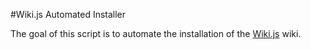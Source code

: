 #Wiki.js Automated Installer

The goal of this script is to automate the installation of the [Wiki.js](https://js.wiki/) wiki.